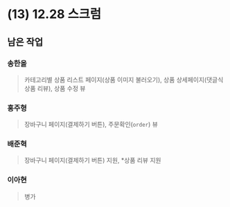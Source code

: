 # (13) 12.28 스크럼

## 남은 작업

### 송한올

> 카테고리별 상품 리스트 페이지(상품 이미지 불러오기), 상품 상세페이지(댓글식 상품 리뷰), 상품 수정 뷰



### 홍주형

> 장바구니 페이지(결제하기 버튼), 주문확인(`order`) 뷰

  

### 배준혁

> 장바구니 페이지(결제하기 버튼) 지원, *상품 리뷰 지원

  

### 이아현

> 병가

